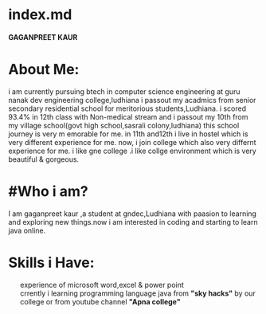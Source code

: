 # index.md
<h4>GAGANPREET KAUR</h4>
<H1>About Me:</H1>
i am currently pursuing btech in computer science engineering at guru nanak dev engineering college,ludhiana
i passout my acadmics from senior secondary residential school for meritorious students,Ludhiana. i scored 93.4% 
in 12th class with Non-medical stream and i passout my 10th from my village school(govt high school,sasrali colony,ludhiana) 
this school journey is very m emorable for me. in 11th and12th i live in hostel which is very different
 experience for me. now, i join college which also very differnt experience for me. i like gne college .i like collge 
 environment which is very beautiful & gorgeous.<br>
 <h1>#Who i am?</h1>
 I am gaganpreet kaur ,a student at gndec,Ludhiana with paasion to learning and exploring new things.now i am interested in coding and 
 starting to learn java online.
 <h1>Skills i Have:</h1>
 <ol>
<l1>experience of microsoft word,excel & power point<br> </l1>
 <l2>crrently i learning programming language java from <b>"sky hacks"</b> by our college or from
 youtube channel <b>"Apna college" </b> </l2> <br>
 </ol>



